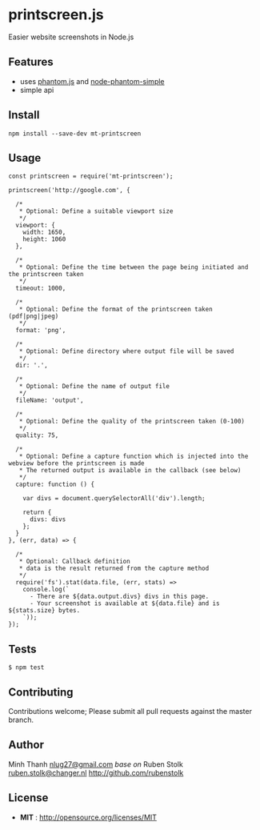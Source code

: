 # printscreen.js

Easier website screenshots in Node.js

## Features

 - uses [phantom.js](https://www.npmjs.com/package/phantomjs-prebuilt) and [node-phantom-simple](https://www.npmjs.com/package/node-phantom-simple)
 - simple api

## Install

`npm install --save-dev mt-printscreen`

## Usage

```
const printscreen = require('mt-printscreen');

printscreen('http://google.com', {

  /*
   * Optional: Define a suitable viewport size
   */
  viewport: {
    width: 1650,
    height: 1060
  },

  /*
   * Optional: Define the time between the page being initiated and the printscreen taken
   */
  timeout: 1000,

  /*
   * Optional: Define the format of the printscreen taken (pdf|png|jpeg)
   */
  format: 'png',

  /*
   * Optional: Define directory where output file will be saved
   */
  dir: '.',

  /*
   * Optional: Define the name of output file
   */
  fileName: 'output',

  /*
   * Optional: Define the quality of the printscreen taken (0-100)
   */
  quality: 75,

  /*
   * Optional: Define a capture function which is injected into the webview before the printscreen is made
   * The returned output is available in the callback (see below)
   */
  capture: function () {

    var divs = document.querySelectorAll('div').length;

    return {
      divs: divs
    };
  }
}, (err, data) => {

  /*
   * Optional: Callback definition
   * data is the result returned from the capture method
   */
  require('fs').stat(data.file, (err, stats) =>
    console.log(`
      - There are ${data.output.divs} divs in this page.
      - Your screenshot is available at ${data.file} and is ${stats.size} bytes.
    `));
});
```

## Tests

```
$ npm test
```

## Contributing

Contributions welcome; Please submit all pull requests against the master branch.

## Author

Minh Thanh <nlug27@gmail.com>
*base on* Ruben Stolk <ruben.stolk@changer.nl> http://github.com/rubenstolk

## License

 - **MIT** : http://opensource.org/licenses/MIT
